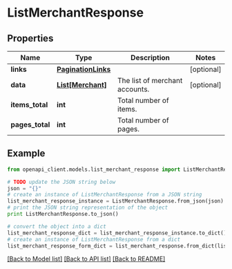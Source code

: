 # ListMerchantResponse


## Properties
Name | Type | Description | Notes
------------ | ------------- | ------------- | -------------
**links** | [**PaginationLinks**](PaginationLinks.md) |  | [optional] 
**data** | [**List[Merchant]**](Merchant.md) | The list of merchant accounts. | [optional] 
**items_total** | **int** | Total number of items. | 
**pages_total** | **int** | Total number of pages. | 

## Example

```python
from openapi_client.models.list_merchant_response import ListMerchantResponse

# TODO update the JSON string below
json = "{}"
# create an instance of ListMerchantResponse from a JSON string
list_merchant_response_instance = ListMerchantResponse.from_json(json)
# print the JSON string representation of the object
print ListMerchantResponse.to_json()

# convert the object into a dict
list_merchant_response_dict = list_merchant_response_instance.to_dict()
# create an instance of ListMerchantResponse from a dict
list_merchant_response_form_dict = list_merchant_response.from_dict(list_merchant_response_dict)
```
[[Back to Model list]](../README.md#documentation-for-models) [[Back to API list]](../README.md#documentation-for-api-endpoints) [[Back to README]](../README.md)


